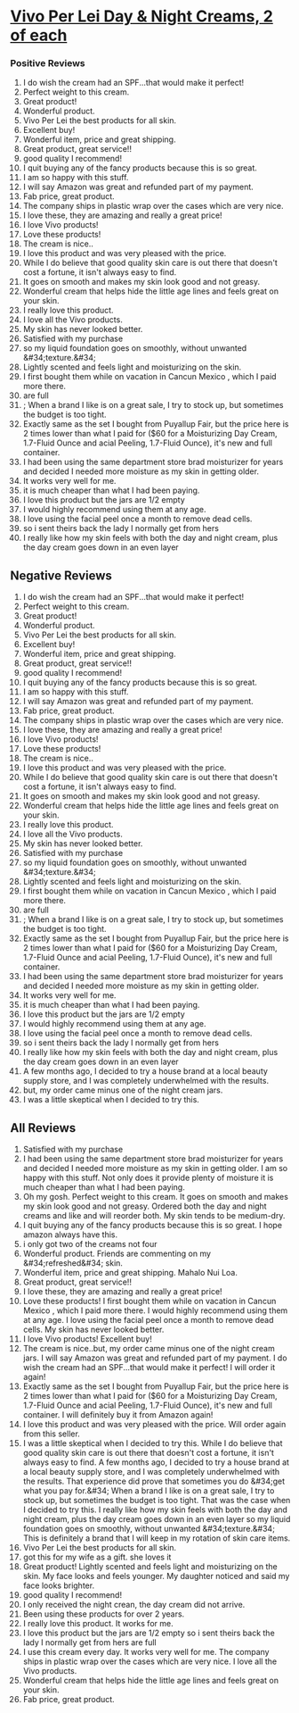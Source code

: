 # [Vivo Per Lei Day &amp; Night Creams, 2 of each](https://products.checkmycream.com/products/Vivo-Per-Lei-Day-and-Night-Creams-2-of-each.html)

### Positive Reviews

<ol>
      <li>I do wish the cream had an SPF...that would make it perfect!  </li>
      <li>Perfect weight to this cream.</li>
      <li>Great product!  </li>
      <li>Wonderful product.  </li>
      <li>Vivo Per Lei the best products for all skin.</li>
      <li>Excellent buy!</li>
      <li>Wonderful item, price and great shipping.</li>
      <li>Great product, great service!!</li>
      <li>good quality I recommend!</li>
      <li>I quit buying any of the fancy products because this is so great.</li>
      <li>I am so happy with this stuff.  </li>
      <li>I will say Amazon was great and refunded part of my payment.  </li>
      <li>Fab price, great product.</li>
      <li>The company ships in plastic wrap over the cases which are very nice.  </li>
      <li>I love these, they are amazing and really a great price!</li>
      <li>I love Vivo products!</li>
      <li>Love these products!</li>
      <li>The cream is nice..</li>
      <li>I love this product and was very pleased with the price.</li>
      <li>While I do believe that good quality skin care is out there that doesn&#x27;t cost a fortune, it isn&#x27;t always easy to find.  </li>
      <li>It goes on smooth and makes my skin look good and not greasy.  </li>
      <li>Wonderful cream that helps hide the little age lines and feels great on your skin.</li>
      <li>I really love this product.</li>
      <li>I love all the Vivo products.</li>
      <li>My skin has never looked better.</li>
      <li>Satisfied with my purchase</li>
      <li>so my liquid foundation goes on smoothly, without unwanted &amp;#34;texture.&amp;#34;  </li>
      <li>Lightly scented and feels light and moisturizing on the skin.</li>
      <li>I first bought them while on vacation in Cancun Mexico , which I paid more there.</li>
      <li>are full</li>
      <li>;  When a brand I like is on a great sale, I try to stock up, but sometimes the budget is too tight.  </li>
      <li>Exactly same as the set I bought from Puyallup Fair, but the price here is 2 times lower than what I paid for ($60 for a Moisturizing Day Cream, 1.7-Fluid Ounce and acial Peeling, 1.7-Fluid Ounce), it&#x27;s new and full container.</li>
      <li>I had been using the same department store brad moisturizer for years and decided I needed more moisture as my skin in getting older.  </li>
      <li>It works very well for me.  </li>
      <li>it is much cheaper than what I had been paying.</li>
      <li>I love this product but the jars are 1/2 empty</li>
      <li>I would highly recommend using them at any age.</li>
      <li>I love using the facial peel once a month to remove dead cells.</li>
      <li>so i sent theirs back the lady I normally get from hers</li>
      <li>I really like how my skin feels with both the day and night cream, plus the day cream goes down in an even layer</li>
</ol>


<h2>Negative Reviews</h2>
<ol>
<li> I do wish the cream had an SPF...that would make it perfect!  </li>
<li> Perfect weight to this cream.</li>
<li> Great product!  </li>
<li> Wonderful product.  </li>
<li> Vivo Per Lei the best products for all skin.</li>
<li> Excellent buy!</li>
<li> Wonderful item, price and great shipping.</li>
<li> Great product, great service!!</li>
<li> good quality I recommend!</li>
<li> I quit buying any of the fancy products because this is so great.</li>
<li> I am so happy with this stuff.  </li>
<li> I will say Amazon was great and refunded part of my payment.  </li>
<li> Fab price, great product.</li>
<li> The company ships in plastic wrap over the cases which are very nice.  </li>
<li> I love these, they are amazing and really a great price!</li>
<li> I love Vivo products!</li>
<li> Love these products!</li>
<li> The cream is nice..</li>
<li> I love this product and was very pleased with the price.</li>
<li> While I do believe that good quality skin care is out there that doesn&#x27;t cost a fortune, it isn&#x27;t always easy to find.  </li>
<li> It goes on smooth and makes my skin look good and not greasy.  </li>
<li> Wonderful cream that helps hide the little age lines and feels great on your skin.</li>
<li> I really love this product.</li>
<li> I love all the Vivo products.</li>
<li> My skin has never looked better.</li>
<li> Satisfied with my purchase</li>
<li> so my liquid foundation goes on smoothly, without unwanted &amp;#34;texture.&amp;#34;  </li>
<li> Lightly scented and feels light and moisturizing on the skin.</li>
<li> I first bought them while on vacation in Cancun Mexico , which I paid more there.</li>
<li> are full</li>
<li> ;  When a brand I like is on a great sale, I try to stock up, but sometimes the budget is too tight.  </li>
<li> Exactly same as the set I bought from Puyallup Fair, but the price here is 2 times lower than what I paid for ($60 for a Moisturizing Day Cream, 1.7-Fluid Ounce and acial Peeling, 1.7-Fluid Ounce), it&#x27;s new and full container.</li>
<li> I had been using the same department store brad moisturizer for years and decided I needed more moisture as my skin in getting older.  </li>
<li> It works very well for me.  </li>
<li> it is much cheaper than what I had been paying.</li>
<li> I love this product but the jars are 1/2 empty</li>
<li> I would highly recommend using them at any age.</li>
<li> I love using the facial peel once a month to remove dead cells.</li>
<li> so i sent theirs back the lady I normally get from hers</li>
<li> I really like how my skin feels with both the day and night cream, plus the day cream goes down in an even layer</li>
<li> A few months ago, I decided to try a house brand at a local beauty supply store, and I was completely underwhelmed with the results.  </li>
<li> but, my order came minus one of the night cream jars.  </li>
<li> I was a little skeptical when I decided to try this.  </li>
</ol>

<h2>All Reviews</h2>

<ol>
    <li> Satisfied with my purchase</li>
    <li> I had been using the same department store brad moisturizer for years and decided I needed more moisture as my skin in getting older.  I am so happy with this stuff.  Not only does it provide plenty of moisture it is much cheaper than what I had been paying.</li>
    <li> Oh my gosh. Perfect weight to this cream. It goes on smooth and makes my skin look good and not greasy.  Ordered both the day and night creams and like and will reorder both. My skin tends to be medium-dry.</li>
    <li> I quit buying any of the fancy products because this is so great. I hope amazon always have this.</li>
    <li> i only got two of the creams not four</li>
    <li> Wonderful product.  Friends are commenting on my &amp;#34;refreshed&amp;#34; skin.</li>
    <li> Wonderful item, price and great shipping. Mahalo Nui Loa.</li>
    <li> Great product, great service!!</li>
    <li> I love these, they are amazing and really a great price!</li>
    <li> Love these products! I first bought them while on vacation in Cancun Mexico , which I paid more there. I would highly recommend using them at any age. I love using the facial peel once a month to remove dead cells. My skin has never looked better.</li>
    <li> I love Vivo products! Excellent buy!</li>
    <li> The cream is nice..but, my order came minus one of the night cream jars.  I will say Amazon was great and refunded part of my payment.  I do wish the cream had an SPF...that would make it perfect!  I will order it again!</li>
    <li> Exactly same as the set I bought from Puyallup Fair, but the price here is 2 times lower than what I paid for ($60 for a Moisturizing Day Cream, 1.7-Fluid Ounce and acial Peeling, 1.7-Fluid Ounce), it&#x27;s new and full container. I will definitely buy it from Amazon again!</li>
    <li> I love this product and was very pleased with the price. Will order again from this seller.</li>
    <li> I was a little skeptical when I decided to try this.  While I do believe that good quality skin care is out there that doesn&#x27;t cost a fortune, it isn&#x27;t always easy to find.  A few months ago, I decided to try a house brand at a local beauty supply store, and I was completely underwhelmed with the results.  That experience did prove that sometimes you do &amp;#34;get what you pay for.&amp;#34;  When a brand I like is on a great sale, I try to stock up, but sometimes the budget is too tight.  That was the case when I decided to try this.  I really like how my skin feels with both the day and night cream, plus the day cream goes down in an even layer so my liquid foundation goes on smoothly, without unwanted &amp;#34;texture.&amp;#34;  This is definitely a brand that I will keep in my rotation of skin care items.</li>
    <li> Vivo Per Lei the best products for all skin.</li>
    <li> got this for my wife as a gift. she loves it</li>
    <li> Great product!  Lightly scented and feels light and moisturizing on the skin. My face looks and feels younger. My daughter noticed and said my face looks brighter.</li>
    <li> good quality I recommend!</li>
    <li> I only received the night crean, the day cream did not arrive.</li>
    <li> Been using these products for over 2 years.</li>
    <li> I really love this product. It works for me.</li>
    <li> I love this product but the jars are 1/2 empty so i sent theirs back the lady I normally get from hers are full</li>
    <li> I use this cream every day.  It works very well for me.  The company ships in plastic wrap over the cases which are very nice.  I love all the Vivo products.</li>
    <li> Wonderful cream that helps hide the little age lines and feels great on your skin.</li>
    <li> Fab price, great product.</li>
</ol>




